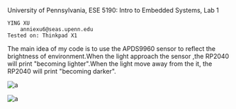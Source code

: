 University of Pennsylvania, ESE 5190: Intro to Embedded Systems, Lab 1

    YING XU
        anniexu6@seas.upenn.edu
    Tested on: Thinkpad X1

The main idea of my code is to use the APDS9960 sensor to reflect the brightness of environment.When the light approach the sensor ,the RP2040 will print "becoming lighter".When the light move away from the it, the RP2040 will print "becoming darker".

![a](https://github.com/real-YingXu/ese5190-2022-lab1-firefly/blob/main/ezgif.com-gif-maker.gif)


![a](https://github.com/real-YingXu/ese5190-2022-lab1-firefly/blob/main/IMG_9156.JPG?raw=true)
